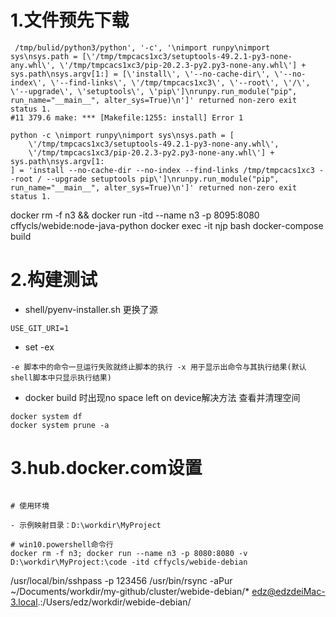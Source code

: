 # 1.文件预先下载 
```shell script
 /tmp/bulid/python3/python', '-c', '\nimport runpy\nimport sys\nsys.path = [\'/tmp/tmpcacs1xc3/setuptools-49.2.1-py3-none-any.whl\', \'/tmp/tmpcacs1xc3/pip-20.2.3-py2.py3-none-any.whl\'] + sys.path\nsys.argv[1:] = [\'install\', \'--no-cache-dir\', \'--no-index\', \'--find-links\', \'/tmp/tmpcacs1xc3\', \'--root\', \'/\', \'--upgrade\', \'setuptools\', \'pip\']\nrunpy.run_module("pip", run_name="__main__", alter_sys=True)\n']' returned non-zero exit status 1. 
#11 379.6 make: *** [Makefile:1255: install] Error 1 
``` 
```shell script 
python -c \nimport runpy\nimport sys\nsys.path = [
    \'/tmp/tmpcacs1xc3/setuptools-49.2.1-py3-none-any.whl\', 
    \'/tmp/tmpcacs1xc3/pip-20.2.3-py2.py3-none-any.whl\'] + sys.path\nsys.argv[1:
] = 'install --no-cache-dir --no-index --find-links /tmp/tmpcacs1xc3 --root / --upgrade setuptools pip\']\nrunpy.run_module("pip", run_name="__main__", alter_sys=True)\n']' returned non-zero exit status 1. 
``` 

docker rm -f n3 && docker run  -itd --name n3 -p 8095:8080 cffycls/webide:node-java-python
docker exec -it njp bash
docker-compose build

# 2.构建测试

- shell/pyenv-installer.sh 更换了源
```shell script
USE_GIT_URI=1
```
- set -ex
```shell script
-e 脚本中的命令一旦运行失败就终止脚本的执行 -x 用于显示出命令与其执行结果(默认shell脚本中只显示执行结果)

```
- docker build 时出现no space left on device解决方法
查看并清理空间
```shell script
docker system df
docker system prune -a
```

# 3.hub.docker.com设置
```shell script

# 使用环境

- 示例映射目录：D:\workdir\MyProject  

# win10.powershell命令行
docker rm -f n3; docker run --name n3 -p 8080:8080 -v  D:\workdir\MyProject:\code -itd cffycls/webide-debian
```

/usr/local/bin/sshpass -p 123456 /usr/bin/rsync -aPur ~/Documents/workdir/my-github/cluster/webide-debian/* edz@edzdeiMac-3.local.:/Users/edz/workdir/webide-debian/
